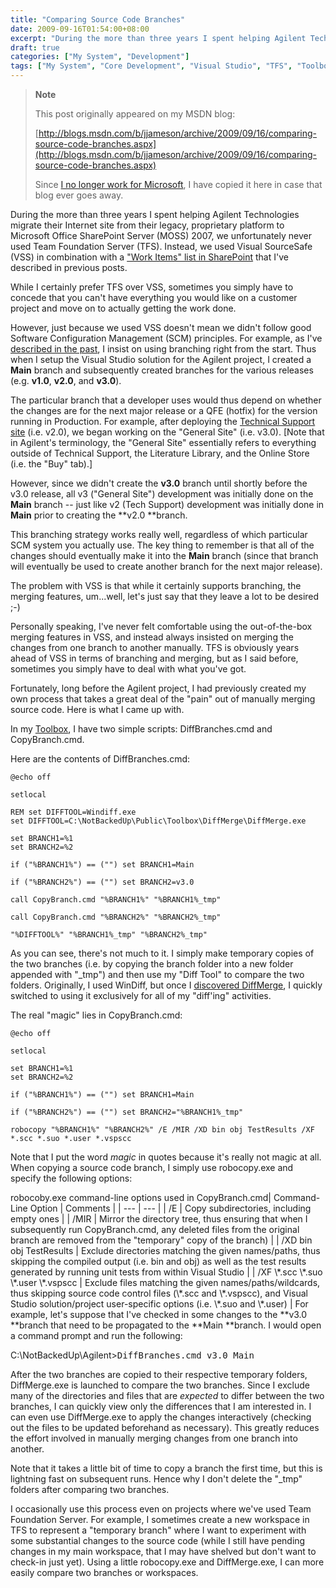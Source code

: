 ```yaml
---
title: "Comparing Source Code Branches"
date: 2009-09-16T01:54:00+08:00
excerpt: "During the more than three years I spent helping Agilent Technologies migrate their Internet site from their legacy, proprietary platform to Microsoft Office SharePoint Server (MOSS) 2007, we unfortunately never used Team Foundation Server (TFS). Instead..."
draft: true
categories: ["My System", "Development"]
tags: ["My System", "Core Development", "Visual Studio", "TFS", "Toolbox"]
---
```


> **Note**
> 
> This post originally appeared on my MSDN blog:
> 
> [http://blogs.msdn.com/b/jjameson/archive/2009/09/16/comparing-source-code-branches.aspx](http://blogs.msdn.com/b/jjameson/archive/2009/09/16/comparing-source-code-branches.aspx)
> 
> Since [I no longer work for Microsoft](/blog/jjameson/2011/09/02/last-day-with-microsoft), I have copied it here in case that blog ever goes away.

During the more than three years I spent helping Agilent Technologies migrate their Internet site from their legacy, proprietary platform to Microsoft Office SharePoint Server (MOSS) 2007, we unfortunately never used Team Foundation Server (TFS). Instead, we used Visual SourceSafe (VSS) in combination with a ["Work Items"
list in SharePoint](/blog/jjameson/2008/04/01/tfs-lite-for-wss-v2) that I've described in previous posts.

While I certainly prefer TFS over VSS, sometimes you simply have to concede that you can't have everything you would like on a customer project and move on to actually getting the work done.

However, just because we used VSS doesn't mean we didn't follow good Software Configuration Management (SCM) principles. For example, as I've [described in the past](/blog/jjameson/2007/04/18/structure-visual-studio-solutions), I insist on using branching right from the start. Thus when I setup the Visual Studio solution for the Agilent project, I created a **Main** branch and subsequently created branches for the various releases (e.g. **v1.0**, **v2.0**, and **v3.0**).

The particular branch that a developer uses would thus depend on whether the changes are for the next major release or a QFE (hotfix) for the version running in Production. For example, after deploying the [Technical Support site](http://www.chem.agilent.com/en-US/Support) (i.e. v2.0), we began working on the "General Site" (i.e. v3.0). [Note that in Agilent's terminology, the "General Site" essentially refers to everything outside of Technical Support, the Literature Library, and the Online Store (i.e. the "Buy" tab).]

However, since we didn't create the **v3.0** branch until shortly before the v3.0 release, all v3 ("General Site") development was initially done on the **Main** branch -- just like v2 (Tech Support) development was initially done in **Main** prior to creating the **v2.0
**branch.

This branching strategy works really well, regardless of which particular SCM system you actually use. The key thing to remember is that all of the changes should eventually make it into the **Main** branch (since that branch will eventually be used to create another branch for the next major release).

The problem with VSS is that while it certainly supports branching, the merging features, um...well, let's just say that they leave a lot to be desired ;-)

Personally speaking, I've never felt comfortable using the out-of-the-box merging features in VSS, and instead always insisted on merging the changes from one branch to another manually. TFS is obviously years ahead of VSS in terms of branching and merging, but as I said before, sometimes you simply have to deal with what you've got.

Fortunately, long before the Agilent project, I had previously created my own process that takes a great deal of the "pain" out of manually merging source code. Here is what I came up with.

In my [Toolbox](/blog/jjameson/2007/03/22/backedup-and-notbackedup), I have two simple scripts: DiffBranches.cmd and CopyBranch.cmd.

Here are the contents of DiffBranches.cmd:

```
@echo off

setlocal

REM set DIFFTOOL=Windiff.exe
set DIFFTOOL=C:\NotBackedUp\Public\Toolbox\DiffMerge\DiffMerge.exe

set BRANCH1=%1
set BRANCH2=%2

if ("%BRANCH1%") == ("") set BRANCH1=Main

if ("%BRANCH2%") == ("") set BRANCH2=v3.0

call CopyBranch.cmd "%BRANCH1%" "%BRANCH1%_tmp"

call CopyBranch.cmd "%BRANCH2%" "%BRANCH2%_tmp"

"%DIFFTOOL%" "%BRANCH1%_tmp" "%BRANCH2%_tmp"
```

As you can see, there's not much to it. I simply make temporary copies of the two branches (i.e. by copying the branch folder into a new folder appended with "\_tmp") and then use my "Diff Tool" to compare the two folders. Originally, I used WinDiff, but once I [discovered DiffMerge](/blog/jjameson/2009/03/24/diffmerge-a-better-differencing-tool), I quickly switched to using it exclusively for all of my "diff'ing" activities.

The real "magic" lies in CopyBranch.cmd:

```
@echo off

setlocal

set BRANCH1=%1
set BRANCH2=%2

if ("%BRANCH1%") == ("") set BRANCH1=Main

if ("%BRANCH2%") == ("") set BRANCH2="%BRANCH1%_tmp"

robocopy "%BRANCH1%" "%BRANCH2%" /E /MIR /XD bin obj TestResults /XF *.scc *.suo *.user *.vspscc
```

Note that I put the word *magic* in quotes because it's really not magic at all. When copying a source code branch, I simply use robocopy.exe and specify the following options:

<caption>robocoby.exe command-line options used in CopyBranch.cmd</caption>| Command-Line Option | Comments |
| --- | --- |
| /E | Copy subdirectories, including empty ones |
| /MIR | Mirror the directory tree, thus ensuring that when I subsequently run 
	CopyBranch.cmd, any deleted files from the original branch are removed from 
	the "temporary" copy of the branch) |
| /XD bin obj TestResults | Exclude directories matching the given names/paths, thus skipping the 
	compiled output (i.e. bin and obj) as well as the test results generated 
	by running unit tests from within Visual Studio |
| /XF \*.scc \*.suo \*.user \*.vspscc  | Exclude files matching the given names/paths/wildcards, thus skipping 
	source code control files (\*.scc and \*.vspscc), and Visual Studio solution/project 
	user-specific options (i.e. \*.suo and \*.user) |
For example, let's suppose that I've checked in some changes to the **v3.0
**branch that need to be propagated to the **Main **branch. I would open a command prompt and run the following:

C:\NotBackedUp\Agilent&gt;<kbd>DiffBranches.cmd v3.0 Main</kbd>

After the two branches are copied to their respective temporary folders, DiffMerge.exe is launched to compare the two branches. Since I exclude many of the directories and files that are *expected* to differ between the two branches, I can quickly view only the differences that I am interested in. I can even use DiffMerge.exe to apply the changes interactively (checking out the files to be updated beforehand as necessary). This greatly reduces the effort involved in manually merging changes from one branch into another.

Note that it takes a little bit of time to copy a branch the first time, but this is lightning fast on subsequent runs. Hence why I don't delete the "\_tmp" folders after comparing two branches.

I occasionally use this process even on projects where we've used Team Foundation Server. For example, I sometimes create a new workspace in TFS to represent a "temporary branch" where I want to experiment with some substantial changes to the source code (while I still have pending changes in my main workspace, that I may have shelved but don't want to check-in just yet). Using a little robocopy.exe and DiffMerge.exe, I can more easily compare two branches or workspaces.

